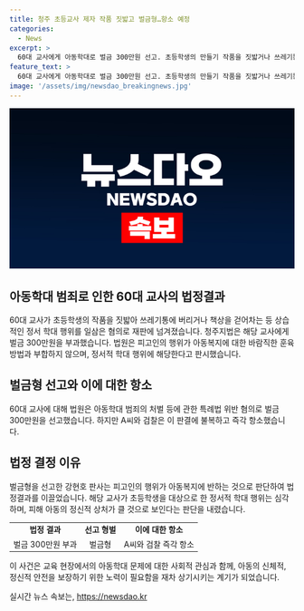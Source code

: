 ```yaml
---
title: 청주 초등교사 제자 작품 짓밟고 벌금형…항소 예정
categories:
  - News
excerpt: >
  60대 교사에게 아동학대로 벌금 300만원 선고. 초등학생의 만들기 작품을 짓밟거나 쓰레기통에 버리고, 책상을 걷어차는 등 정서 학대로 고발. 판사는 책상에 발 올린 이유 납득 못하는 점, 훈육방법에 부합하지 않아며 형을 선고하고 A씨와 검찰이 항소 중. 
feature_text: >
  60대 교사에게 아동학대로 벌금 300만원 선고. 초등학생의 만들기 작품을 짓밟거나 쓰레기통에 버리고, 책상을 걷어차는 등 정서 학대로 고발. 판사는 책상에 발 올린 이유 납득 못하는 점, 훈육방법에 부합하지 않아며 형을 선고하고 A씨와 검찰이 항소 중. 
image: '/assets/img/newsdao_breakingnews.jpg'
---
```


<p><img src="/assets/img/newsdao_breakingnews.jpg" alt="firstkoreanews 속보" /></p>

<h2 data-ke-size="size26">아동학대 범죄로 인한 60대 교사의 법정결과</h2>

<p data-ke-size="size16">60대 교사가 초등학생의 작품을 짓밟아 쓰레기통에 버리거나 책상을 걷어차는 등 상습적인 정서 학대 행위를 일삼은 혐의로 재판에 넘겨졌습니다. 청주지법은 해당 교사에게 벌금 300만원을 부과했습니다. 법원은 피고인의 행위가 아동복지에 대한 바람직한 훈육방법과 부합하지 않으며, 정서적 학대 행위에 해당한다고 판시했습니다.</p>

<h2 data-ke-size="size26">벌금형 선고와 이에 대한 항소</h2>

<p data-ke-size="size16">60대 교사에 대해 법원은 아동학대 범죄의 처벌 등에 관한 특례법 위반 혐의로 벌금 300만원을 선고했습니다. 하지만 A씨와 검찰은 이 판결에 불복하고 즉각 항소했습니다.</p>

<h2 data-ke-size="size26">법정 결정 이유</h2>

<p data-ke-size="size16">벌금형을 선고한 강현호 판사는 피고인의 행위가 아동복지에 반하는 것으로 판단하여 법정결과를 이끌었습니다. 해당 교사가 초등학생을 대상으로 한 정서적 학대 행위는 심각하며, 피해 아동의 정신적 상처가 클 것으로 보인다는 판단을 내렸습니다.</p>

<table>
    <tr>
        <td style="text-align: center; height: 17px;"><b>법정 결과</b></td>
        <td style="text-align: center; height: 17px;"><b>선고 형벌</b></td>
        <td style="text-align: center; height: 17px;"><b>이에 대한 항소</b></td>
    </tr>
    <tr>
        <td style="text-align: center; height: 17px;">벌금 300만원 부과</td>
        <td style="text-align: center; height: 17px;">벌금형</td>
        <td style="text-align: center; height: 17px;">A씨와 검찰 즉각 항소</td>
    </tr>
</table>

<p data-ke-size="size16">이 사건은 교육 현장에서의 아동학대 문제에 대한 사회적 관심과 함께, 아동의 신체적, 정신적 안전을 보장하기 위한 노력이 필요함을 재차 상기시키는 계기가 되었습니다.</p>
실시간 뉴스 속보는, <a href="https://newsdao.kr" rel="dofollow">https://newsdao.kr</a>


